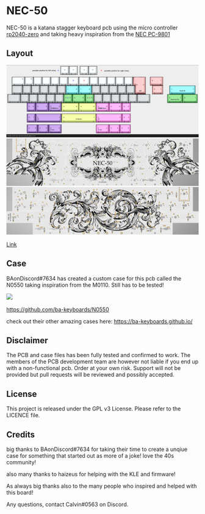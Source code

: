 # NEC-50

NEC-50 is a katana stagger keyboard pcb using the micro controller [rp2040-zero](https://www.waveshare.com/rp2040-zero.htm) and taking heavy inspiration from the [NEC PC-9801](http://xahlee.info/kbd/nec_m_type_1992.html)

## Layout

![](https://github.com/calvin-mcd/NEC-50/blob/main/Images/KLE2.png)
![](https://github.com/calvin-mcd/NEC-50/blob/main/Images/top.png)
![](https://github.com/calvin-mcd/NEC-50/blob/main/Images/bottom.png)

[Link](http://www.keyboard-layout-editor.com/#/gists/75caf7895b6885905f6ad9112279089a)

## Case

BAonDiscord#7634 has created a custom case for this pcb called the N0550 taking inspiration from the M0110. Still has to be tested!

![](https://github.com/ba-keyboards/N0550/blob/main/images/Case%20-%20M0110%20-%201.png)

https://github.com/ba-keyboards/N0550

check out their other amazing cases here: https://ba-keyboards.github.io/
  
## Disclaimer

The PCB and case files has been fully tested and confirmed to work. The members of the PCB development team are however not liable if you end up with a non-functional pcb. Order at your own risk. Support will not be provided but pull requests will be reviewed and possibly accepted.

## License

This project is released under the GPL v3 License. Please refer to the LICENCE file.

## Credits

big thanks to BAonDiscord#7634 for taking their time to create a unqiue case for something that started out as more of a joke! love the 40s community!

also many thanks to haizeus for helping with the KLE and firmware!

As always big thanks also to the many people who inspired and helped with this board!

Any questions, contact Calvin\#0563 on Discord. 